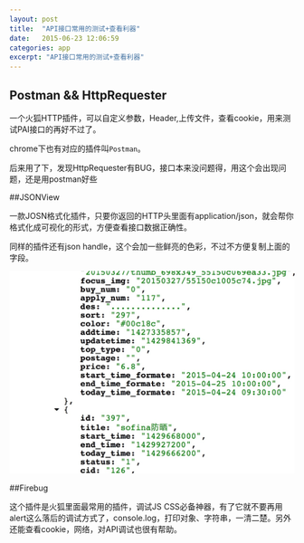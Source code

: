 ```yaml
---
layout: post
title:  "API接口常用的测试+查看利器"
date:   2015-06-23 12:06:59
categories: app
excerpt: "API接口常用的测试+查看利器"
---
```


## Postman && HttpRequester

  一个火狐HTTP插件，可以自定义参数，Header,上传文件，查看cookie，用来测试PAI接口的再好不过了。

  chrome下也有对应的插件叫`Postman`。

  后来用了下，发现HttpRequester有BUG，接口本来没问题得，用这个会出现问题，还是用postman好些

##JSONView

  一款JOSN格式化插件，只要你返回的HTTP头里面有application/json，就会帮你格式化成可视化的形式，方便查看接口数据正确性。

  同样的插件还有json handle，这个会加一些鲜亮的色彩，不过不方便复制上面的字段。

![jsonview](/static/img/jsonview.jpg)

##Firebug

  这个插件是火狐里面最常用的插件，调试JS CSS必备神器，有了它就不要再用alert这么落后的调试方式了，console.log，打印对象、字符串，一清二楚。另外还能查看cookie，网络，对API调试也很有帮助。



